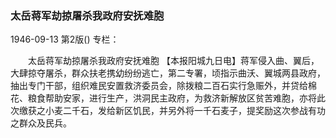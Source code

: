 ### 太岳蒋军劫掠屠杀我政府安抚难胞

1946-09-13
第2版()
专栏：

　　太岳蒋军劫掠屠杀我政府安抚难胞
    【本报阳城九日电】蒋军侵入曲、翼后，大肆掠夺屠杀，群众扶老携幼纷纷逃亡，第二专署，顷指示曲沃、翼城两县政府，抽出专门干部，组织难民安置救济委员会，除拨粮二百石实行急赈外，并贷给棉花、粮食帮助安家，进行生产，洪洞民主政府，为救济新解放区贫苦难胞，亦将此次缴获之小麦二千石，发给新区饥民，并另外将一千石麦子，提奖励这次参战有功之群众及民兵。
